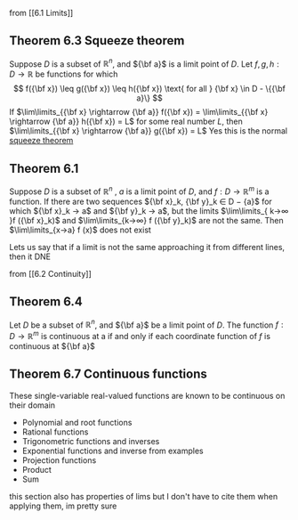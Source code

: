 from [[6.1 Limits]]
## Theorem 6.3 Squeeze theorem
Suppose $D$ is a subset of $\mathbb{R}^n$, and ${\bf a}$ is a limit point of $D$. Let $f,g,h : D \rightarrow \mathbb{R}$ be functions for which
$$
f({\bf x}) \leq g({\bf x}) \leq h({\bf x}) \text{ for all } {\bf x} \in D - \{{\bf a}\}
$$
If $\lim\limits_{{\bf x} \rightarrow {\bf a}} f({\bf x}) = \lim\limits_{{\bf x} \rightarrow {\bf a}} h({\bf x}) = L$ for some real number $L$, then $\lim\limits_{{\bf x} \rightarrow {\bf a}} g({\bf x}) = L$ 
Yes this is the normal [squeeze theorem](https://en.wikipedia.org/wiki/Squeeze_theorem)
## Theorem 6.1
Suppose $D$ is a subset of $\mathbb{R}^n$ , $a$ is a limit point of $D$, and $f : D → \mathbb{R}^m$ is a function. If there are two sequences ${\bf x}_k, {\bf y}_k ∈ D − {a}$ for which ${\bf x}_k → a$ and ${\bf y}_k → a$, but the limits $\lim\limits_{ k→∞ }f ({\bf x}_k)$ and $\lim\limits_{k→∞} f ({\bf y}_k)$ are not the same. Then $\lim\limits_{x→a} f (x)$ does not exist

Lets us say that if a limit is not the same approaching it from different lines, then it DNE

from [[6.2 Continuity]]
## Theorem 6.4
 Let $D$ be a subset of $\mathbb{R}^n$, and ${\bf a}$ be a limit point of $D$. The function $f : D → \mathbb{R}^m$ is continuous at a if and only if each coordinate function of $f$ is continuous at ${\bf a}$ 
## Theorem 6.7 Continuous functions
These single-variable real-valued functions are known to be continuous on their domain
- Polynomial and root functions
- Rational functions
- Trigonometric functions and inverses
- Exponential functions and inverse
from examples
- Projection functions
- Product
- Sum

this section also has properties of lims but I  don't have to cite them when applying them, im pretty sure